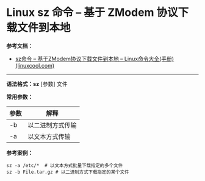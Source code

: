 # Linux sz 命令 – 基于 ZModem 协议下载文件到本地

**参考文档：**

- [sz命令 – 基于ZModem协议下载文件到本地 – Linux命令大全(手册) (linuxcool.com)](https://www.linuxcool.com/sz)

---

**语法格式：sz** [参数] 文件

**常用参数：**

| 参数 | 解释             |
| ------ | ------------------ |
| -b   | 以二进制方式传输 |
| -a   | 以文本方式传输   |

**参考案例：**

```shell
sz -a /etc/*  # 以文本方式批量下载指定的多个文件
sz -b File.tar.gz # 以二进制方式下载指定的某个文件
```
